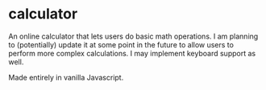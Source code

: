 # calculator

An online calculator that lets users do basic math operations. I am planning to (potentially) update it at some point in the future to allow users to perform more complex calculations. I may implement keyboard support as well.

 Made entirely in vanilla Javascript.